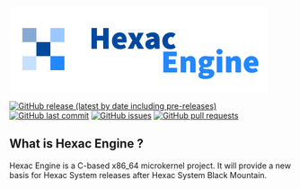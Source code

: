 ![banner](examples/HE_Logo.png)

[![GitHub release (latest by date including pre-releases)](https://img.shields.io/github/v/release/chrapatia-organization/HexacEngine?include_prereleases)](https://github.com/chrapatia-organization/HexacEngine/releases)
[![GitHub last commit](https://img.shields.io/github/last-commit/chrapatia-organization/HexacEngine)](https://github.com/chrapatia-organization/HexacEngine/commits)
[![GitHub issues](https://img.shields.io/github/issues-raw/chrapatia-organization/HexacEngine)](https://github.com/chrapatia-organization/HexacEngine/issues)
[![GitHub pull requests](https://img.shields.io/github/issues-pr/chrapatia-organization/HexacEngine)](https://github.com/chrapatia-organization/HexacEngine/pulls)

## What is Hexac Engine ?

Hexac Engine is a C-based x86_64 microkernel project. It will provide a new basis for Hexac System releases after Hexac System Black Mountain.
